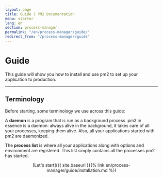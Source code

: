 ```yaml
---
layout: page
title: Guide | PM2 Documentation
menu: starter
lang: en
section: process-manager
permalink: "/en/process-manager/guide/"
redirect_from: "/process-manager/guide"
---
```


# Guide

This guide will show you how to install and use pm2 to set up your application to production.

---

## Terminology

Before starting, some terminology we use across this guide:

A **daemon** is a program that is run as a background process. pm2 in essence is a daemon: always alive in the background, it takes care of all your processes, keeping them alive. Also, all your applications started with pm2 are daemonized.

The **process list** is where all your applications along with options and environment are registered. This list simply contains all the processes pm2 has started.

<div>
  <p align="center">[Let's start]({{ site.baseurl }}{% link en/process-manager/guide/installation.md %})</p>
</div>
